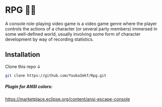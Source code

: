# RPG 🧙🏻

A console role-playing video game is a video game genre where the player controls the actions of a character (or several party members) immersed in some well-defined world, usually involving some form of character development by way of recording statistics. 

## Installation
Clone this repo ↓
```bash
git clone https://github.com/YoubaImkf/Rpg.git
```

##### Plugin for ANSI colors:
https://marketplace.eclipse.org/content/ansi-escape-console
